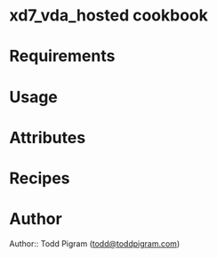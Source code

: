 # xd7_vda_hosted cookbook

# Requirements

# Usage

# Attributes

# Recipes

# Author

Author:: Todd Pigram (<todd@toddpigram.com>)
